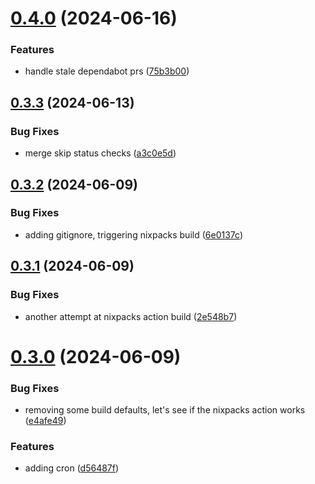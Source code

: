 # [0.4.0](https://github.com/iloveitaly/github-overlord/compare/v0.3.3...v0.4.0) (2024-06-16)


### Features

* handle stale dependabot prs ([75b3b00](https://github.com/iloveitaly/github-overlord/commit/75b3b0084eae36facf86f2d5832a52d07eac8e2b))



## [0.3.3](https://github.com/iloveitaly/github-overlord/compare/v0.3.2...v0.3.3) (2024-06-13)


### Bug Fixes

* merge skip status checks ([a3c0e5d](https://github.com/iloveitaly/github-overlord/commit/a3c0e5d0765b3748747e6721e602c0021be0c8e1))



## [0.3.2](https://github.com/iloveitaly/github-overlord/compare/v0.3.1...v0.3.2) (2024-06-09)


### Bug Fixes

* adding gitignore, triggering nixpacks build ([6e0137c](https://github.com/iloveitaly/github-overlord/commit/6e0137ccd1528f37ec87b18caf2ef498aad94e7d))



## [0.3.1](https://github.com/iloveitaly/github-overlord/compare/v0.3.0...v0.3.1) (2024-06-09)


### Bug Fixes

* another attempt at nixpacks action build ([2e548b7](https://github.com/iloveitaly/github-overlord/commit/2e548b795f3366951524bffbf3b6653b19d521ee))



# [0.3.0](https://github.com/iloveitaly/github-overlord/compare/v0.2.2...v0.3.0) (2024-06-09)


### Bug Fixes

* removing some build defaults, let's see if the nixpacks action works ([e4afe49](https://github.com/iloveitaly/github-overlord/commit/e4afe49a40f8a166c15c19148b2b9647ea5e704e))


### Features

* adding cron ([d56487f](https://github.com/iloveitaly/github-overlord/commit/d56487f3e7ad0071ca33cba715ecc4cadc1b2cec))



